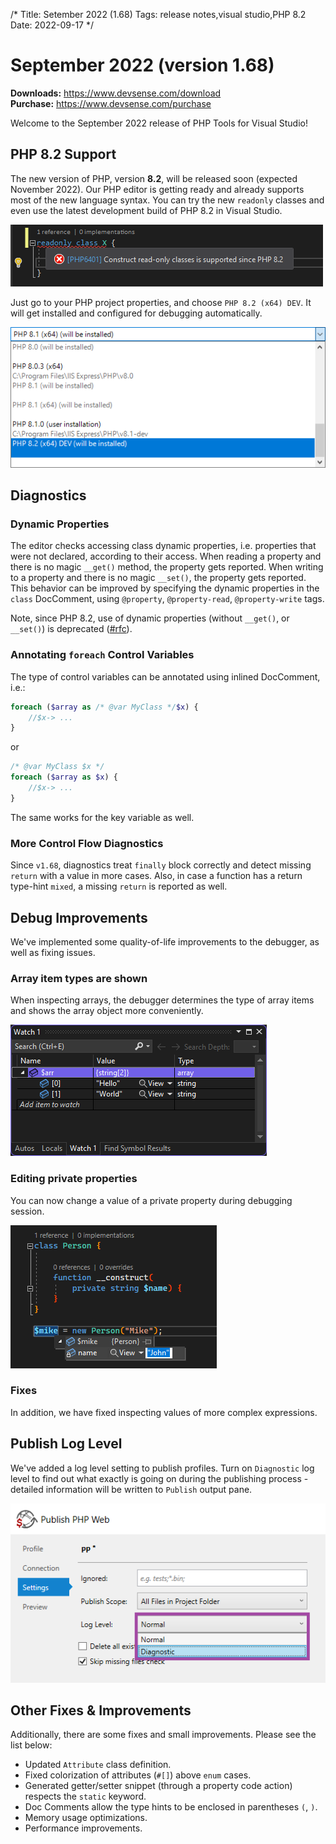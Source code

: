 /*
Title: Setember 2022 (1.68)
Tags: release notes,visual studio,PHP 8.2
Date: 2022-09-17
*/

# September 2022 (version 1.68)

**Downloads:** https://www.devsense.com/download<br/>
**Purchase:** https://www.devsense.com/purchase

Welcome to the September 2022 release of PHP Tools for Visual Studio!

## PHP 8.2 Support

The new version of PHP, version **8.2**, will be released soon (expected November 2022). Our PHP editor is getting ready and already supports most of the new language syntax. You can try the new `readonly` classes and even use the latest development build of PHP 8.2 in Visual Studio.

![php readonly class in older PHP](imgs/vs-readonly-class-warning.png)

Just go to your PHP project properties, and choose `PHP 8.2 (x64) DEV`. It will get installed and configured for debugging automatically.

![PHP 8.2 installation](imgs/php-8-2-selection.png)

## Diagnostics

### Dynamic Properties

The editor checks accessing class dynamic properties, i.e. properties that were not declared, according to their access. When reading a property and there is no magic `__get()` method, the property gets reported. When writing to a property and there is no magic `__set()`, the property gets reported. This behavior can be improved by specifying the dynamic properties in the `class` DocComment, using `@property`, `@property-read`, `@property-write` tags.

Note, since PHP 8.2, use of dynamic properties (without `__get()`, or `__set()`) is deprecated ([#rfc](https://wiki.php.net/rfc/deprecate_dynamic_properties)).

### Annotating `foreach` Control Variables

The type of control variables can be annotated using inlined DocComment, i.e.:

```php
foreach ($array as /* @var MyClass */$x) {
    //$x-> ...
}
```

or

```php
/* @var MyClass $x */
foreach ($array as $x) {
    //$x-> ...
}
```

The same works for the key variable as well.

### More Control Flow Diagnostics

Since `v1.68`, diagnostics treat `finally` block correctly and detect missing `return` with a value in more cases. Also, in case a function has a return type-hint `mixed`, a missing `return` is reported as well.

## Debug Improvements

We've implemented some quality-of-life improvements to the debugger, as well as fixing issues.

### Array item types are shown

When inspecting arrays, the debugger determines the type of array items and shows the array object more conveniently.

![Array Item Type](imgs/array-type.png)

### Editing private properties 

You can now change a value of a private property during debugging session.

![Setting private properties](imgs/setting-private-property.png)

### Fixes

In addition, we have fixed inspecting values of more complex expressions.

## Publish Log Level

We've added a log level setting to publish profiles. Turn on `Diagnostic` log level to find out what exactly is going on during the publishing process - detailed information will be written to `Publish` output pane. 

![Setting private properties](imgs/publish-log-level.png)

## Other Fixes &amp; Improvements

Additionally, there are some fixes and small improvements. Please see the list below:

- Updated `Attribute` class definition.
- Fixed colorization of attributes (`#[]`) above `enum` cases.
- Generated getter/setter snippet (through a property code action) respects the `static` keyword.
- Doc Comments allow the type hints to be enclosed in parentheses `(`, `)`.
- Memory usage optimizations.
- Performance improvements.
